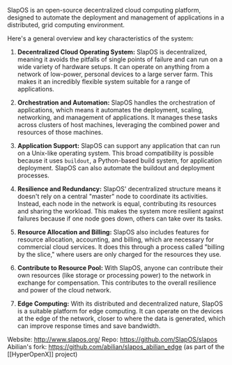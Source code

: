 SlapOS is an open-source decentralized cloud computing platform, designed to automate the deployment and management of applications in a distributed, grid computing environment.

Here's a general overview and key characteristics of the system:

1. **Decentralized Cloud Operating System:** SlapOS is decentralized, meaning it avoids the pitfalls of single points of failure and can run on a wide variety of hardware setups. It can operate on anything from a network of low-power, personal devices to a large server farm. This makes it an incredibly flexible system suitable for a range of applications.

1. **Orchestration and Automation:** SlapOS handles the orchestration of applications, which means it automates the deployment, scaling, networking, and management of applications. It manages these tasks across clusters of host machines, leveraging the combined power and resources of those machines.

1. **Application Support:** SlapOS can support any application that can run on a Unix-like operating system. This broad compatibility is possible because it uses `buildout`, a Python-based build system, for application deployment. SlapOS can also automate the buildout and deployment processes.

1. **Resilience and Redundancy:** SlapOS' decentralized structure means it doesn't rely on a central "master" node to coordinate its activities. Instead, each node in the network is equal, contributing its resources and sharing the workload. This makes the system more resilient against failures because if one node goes down, others can take over its tasks.

1. **Resource Allocation and Billing:** SlapOS also includes features for resource allocation, accounting, and billing, which are necessary for commercial cloud services. It does this through a process called "billing by the slice," where users are only charged for the resources they use.

1. **Contribute to Resource Pool:** With SlapOS, anyone can contribute their own resources (like storage or processing power) to the network in exchange for compensation. This contributes to the overall resilience and power of the cloud network.

1. **Edge Computing:** With its distributed and decentralized nature, SlapOS is a suitable platform for edge computing. It can operate on the devices at the edge of the network, closer to where the data is generated, which can improve response times and save bandwidth.

Website: <http://www.slapos.org/>
Repo: <https://github.com/SlapOS/slapos>
Abilian's fork: <https://github.com/abilian/slapos_abilian_edge> (as part of the [[HyperOpenX]] project)
